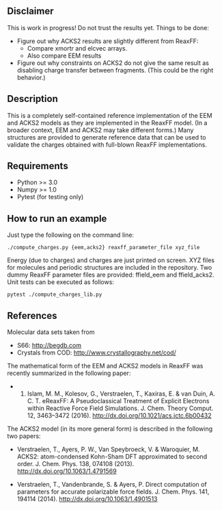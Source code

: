 Disclaimer
----------

This is work in progress! Do not trust the results yet. Things to be done:

- Figure out why ACKS2 results are slightly different from ReaxFF:
    - Compare xmortr and elcvec arrays.
    - Also compare EEM results
- Figure out why constraints on ACKS2 do not give the same result as disabling charge
  transfer between fragments. (This could be the right behavior.)


Description
-----------

This is a completely self-contained reference implementation of the EEM and ACKS2 models
as they are implemented in the ReaxFF model. (In a broader context, EEM and ACKS2 may take
different forms.) Many structures are provided to generate reference data that can be used
to validate the charges obtained with full-blown ReaxFF implementations.


Requirements
------------

* Python >= 3.0
* Numpy >= 1.0
* Pytest (for testing only)


How to run an example
---------------------

Just type the following on the command line:

    ./compute_charges.py {eem,acks2} reaxff_parameter_file xyz_file

Energy (due to charges) and charges are just printed on screen. XYZ files for molecules
and periodic structures are included in the repository. Two dummy ReaxFF parameter files
are provided: ffield_eem and ffield_acks2. Unit tests can be executed as follows:

    pytest ./compute_charges_lib.py


References
----------

Molecular data sets taken from

* S66: http://begdb.com
* Crystals from COD: http://www.crystallography.net/cod/

The mathematical form of the EEM and ACKS2 models in ReaxFF was recently summarized in the
following paper:

* 1. Islam, M. M., Kolesov, G., Verstraelen, T., Kaxiras, E. & van Duin, A. C. T. eReaxFF:
  A Pseudoclassical Treatment of Explicit Electrons within Reactive Force Field
  Simulations. J. Chem. Theory Comput. 12, 3463–3472 (2016).
  http://dx.doi.org/10.1021/acs.jctc.6b00432

The ACKS2 model (in its more general form) is described in the following two papers:

* Verstraelen, T., Ayers, P. W., Van Speybroeck, V. & Waroquier, M. ACKS2: atom-condensed
  Kohn-Sham DFT approximated to second order. J. Chem. Phys. 138, 074108 (2013).
  http://dx.doi.org/10.1063/1.4791569

* Verstraelen, T., Vandenbrande, S. & Ayers, P. Direct computation of parameters for
  accurate polarizable force fields. J. Chem. Phys. 141, 194114 (2014).
  http://dx.doi.org/10.1063/1.4901513
